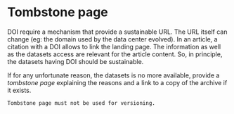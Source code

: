 # Tombstone page
DOI require a mechanism that provide a sustainable URL. The URL itself can change (eg: the domain used by the data center evolved).
In an article, a citation with a DOI allows to link the landing page. The information as well as the datasets access are relevant for the article content. So, in principle, the datasets having DOI should be sustainable. 


If for any unfortunate reason, the datasets is no more available, provide a *tombstone page* explaining the reasons and a link to a copy of the archive if it exists.

```
Tombstone page must not be used for versioning.
```
